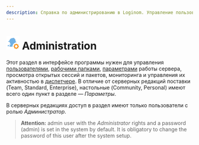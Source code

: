 ```yaml
---
description: Справка по администрированию в Loginom. Управление пользователями, рабочими папками, параметрами, работой сервера, просмотром открытых сессий и пакетов. Работа с диспетчером.
---
```

# ![Administration](./../images/icons/common/admin-system-objects/admin_default.svg) Administration

Этот раздел в интерфейсе программы нужен для управления [пользователями](./users/README.md), [рабочими папками](./shared-folder.md), [параметрами](./parameters.md) работы сервера, просмотра открытых сессий и пакетов, мониторинга и управления их активностью в [диспетчере](./dispatcher.md). В отличие от серверных редакций поставки (Team, Standard, Enterprise), настольные (Community, Personal) имеют всего один пункт в разделе — *Параметры*.

В серверных редакциях доступ в раздел имеют только пользователи с ролью *Администратор*.

> **Attention:** admin user with the *Administrator* rights and a password (admin) is set in the system by default.
> It is obligatory to change the password of this user after the system setup.